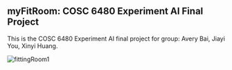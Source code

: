 ## myFitRoom: COSC 6480 Experiment AI Final Project
This is the COSC 6480 Experiment AI final project for group: Avery Bai, Jiayi You, Xinyi Huang.


![fittingRoom1](https://github.com/user-attachments/assets/84b60e43-986e-465a-9742-bdde914a0696)
